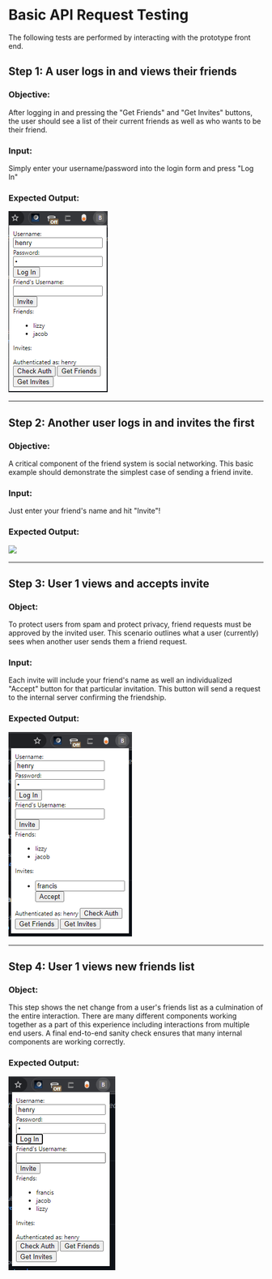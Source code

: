 
#  Basic API Request Testing

The following tests are performed by interacting with the prototype front end.

##  Step 1: A user logs in and views their friends

###  Objective:

After logging in and pressing the "Get Friends" and "Get Invites" buttons, the user should see a list of their current friends as well as who wants to be their friend.

###  Input:

Simply enter your username/password into the login form and press "Log In"

###  Expected Output:
![](./imgs/1-henry-no-francis.png)

---

## Step 2: Another user logs in and invites the first

### Objective:

A critical component of the friend system is social networking. This basic example should demonstrate the simplest case of sending a friend invite.

### Input:
Just enter your friend's name and hit "Invite"!

###  Expected Output:
![](./imgs/2-francis-invite.png)

---

## Step 3: User 1 views and accepts invite

### Object:
To protect users from spam and protect privacy, friend requests must be approved by the invited user. This scenario outlines what a user (currently) sees when another user sends them a friend request.

### Input:
Each invite will include your friend's name as well an individualized "Accept" button for that particular invitation. This button will send a request to the internal server confirming the friendship.

### Expected Output:
![](./imgs/3-henry-invite-francis.png)

---

## Step 4: User 1 views new friends list

### Object:
This step shows the net change from a user's friends list as a culmination of the entire interaction. There are many different components working together as a part of this experience including interactions from multiple end users. A final end-to-end sanity check ensures that many internal components are working correctly.

### Expected Output:
![](./imgs/4-henry-accept-francis.png)
